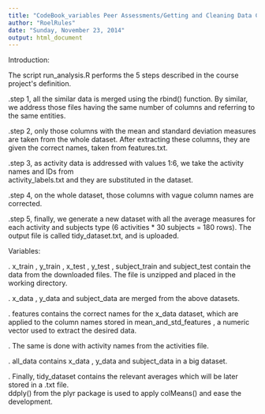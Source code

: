 ```yaml
---
title: "CodeBook_variables Peer Assessments/Getting and Cleaning Data Course Project"
author: "RoelRules"
date: "Sunday, November 23, 2014"
output: html_document
---
```



Introduction:

The script  run_analysis.R performs the 5 steps described in the course project's definition.

.step 1, all the similar data is merged using the  rbind()  function. By similar, we address those files   having the same number of columns and referring to the same entities.

.step 2, only those columns with the mean and standard deviation measures are taken from the whole dataset. After extracting these columns, they are given the correct names, taken from  features.txt.

.step 3, as activity data is addressed with values 1:6, we take the activity names and IDs from  
 activity_labels.txt  and they are substituted in the dataset.

.step 4, on the whole dataset, those columns with vague column names are corrected.

.step 5, finally, we generate a new dataset with all the average measures for each activity and           subjects type (6 activities * 30 subjects = 180 rows). The output file is called  tidy_dataset.txt,
and is uploaded.


Variables:

.  x_train ,  y_train ,  x_test ,  y_test ,  subject_train  and  subject_test  contain the data from the   downloaded files. The file is unzipped and placed in the working directory.

.  x_data ,  y_data  and  subject_data  are merged from the above datasets.

.  features  contains the correct names for the  x_data  dataset, which are applied to the column names   stored in  mean_and_std_features , a numeric vector used to extract the desired data.

. The same is done with activity names from the  activities file.

. all_data  contains  x_data ,  y_data  and  subject_data  in a big dataset.

. Finally,  tidy_dataset  contains the relevant averages which will be later stored in a  .txt  file.  
  ddply()  from the plyr package is used to apply  colMeans()  and ease the development.
